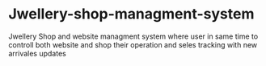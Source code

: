 # Jwellery-shop-managment-system
Jwellery Shop and website managment system where user in same time to controll both website and shop their operation and seles tracking with new arrivales updates 
